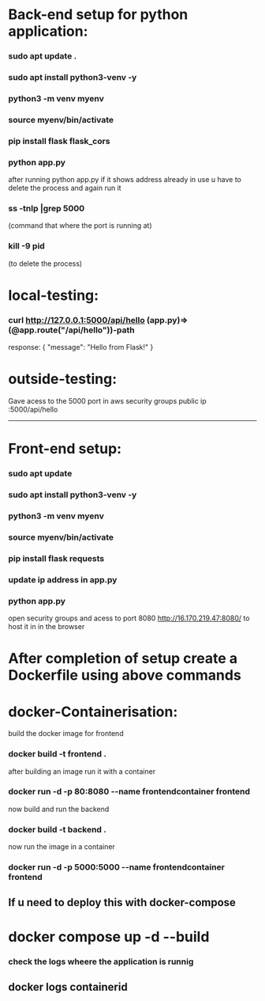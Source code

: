 # Back-end setup for python application:

### sudo apt update .
### sudo apt install python3-venv -y
### python3 -m venv myenv
### source myenv/bin/activate
### pip install flask flask_cors
### python app.py
after running python app.py if it shows address already in use u have to delete the process and again run it 
### ss -tnlp |grep 5000 
(command that where the port is running at)
### kill -9 pid 
(to delete the process)
# local-testing:
### curl http://127.0.0.1:5000/api/hello    (app.py)=> (@app.route("/api/hello"))-path 
response:
{
  "message": "Hello from Flask!"
}
# outside-testing:
Gave acess to the 5000 port in aws security groups
public ip :5000/api/hello




---------------------------------------------------------------------------------------
# Front-end setup:

### sudo apt update
### sudo apt install python3-venv -y
### python3 -m venv myenv
### source myenv/bin/activate 
### pip install flask requests
### update ip address in app.py
### python app.py
 open security groups and acess to port 8080
http://16.170.219.47:8080/ to host it in in the browser

# After completion of setup create a Dockerfile using above commands


# docker-Containerisation:
build the docker image for frontend
### docker build -t frontend .
after building an image run it with a container
###  docker run -d -p 80:8080 --name frontendcontainer frontend

now build and run the  backend
### docker build -t backend .
now run the image in a container
###  docker run -d -p 5000:5000 --name frontendcontainer frontend

## If u need to deploy this with docker-compose
# docker compose up -d --build

### check the logs wheere the application is runnig 
## docker logs containerid










